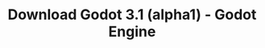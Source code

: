 ---
# Generated by /tools/generators/src/download_archive_generator !!! do not edit by hand !!!
title: 'Download Godot 3.1 (alpha1) - Godot Engine'
type: 'download/archive'
name: '3.1'
flavor: 'alpha1'
release_date: '2018-08-31T03:00:00-00:00'
release_notes: 'article/dev-snapshot-godot-3-1-alpha-1/'
primaryPlatforms:
  - 'android.apk'
  - 'linux.64'
  - 'macos.universal'
  - 'windows.64'
  - 'linux_server.headless.64'
  - 'web'
  - 'templates'
links:
  android.apk:
    name: 'android.apk'
    title: 'Android'
    caption: 'Universal APK (ARM64 + ARMv7 + x86_64 + x86)'
    tags:
      - 'APK download'
      - 'ARM64/v7'
      - 'x86 (64 & 32 bit)'
    hosts:
      github_builds:
        regular: 'https://github.com/godotengine/godot-builds/releases/download/3.1-alpha1/Godot_v3.1-alpha1_android_editor.apk'
        mono: '#'
      github:
        regular: 'https://github.com/godotengine/godot/releases/download/3.1-alpha1/Godot_v3.1-alpha1_android_editor.apk'
        mono: '#'
  linux.64:
    name: 'linux.64'
    title: 'Linux'
    caption: 'Standard (x86_64)'
    tags:
      - '64 bit'
    hosts:
      github_builds:
        regular: 'https://github.com/godotengine/godot-builds/releases/download/3.1-alpha1/Godot_v3.1-alpha1_x11.64.zip'
        mono: 'https://github.com/godotengine/godot-builds/releases/download/3.1-alpha1/Godot_v3.1-alpha1_mono_x11_64.zip'
      github:
        regular: 'https://github.com/godotengine/godot/releases/download/3.1-alpha1/Godot_v3.1-alpha1_x11.64.zip'
        mono: 'https://github.com/godotengine/godot/releases/download/3.1-alpha1/Godot_v3.1-alpha1_mono_x11_64.zip'
  macos.universal:
    name: 'macos.universal'
    title: 'macOS'
    caption: 'Universal (x86_64 + Apple Silicon)'
    tags:
      - 'Intel/Apple Silicon'
      - '64 bit'
    hosts:
      github_builds:
        regular: 'https://github.com/godotengine/godot-builds/releases/download/3.1-alpha1/Godot_v3.1-alpha1_osx.universal.zip'
        mono: 'https://github.com/godotengine/godot-builds/releases/download/3.1-alpha1/Godot_v3.1-alpha1_mono_osx.universal.zip'
      github:
        regular: 'https://github.com/godotengine/godot/releases/download/3.1-alpha1/Godot_v3.1-alpha1_osx.universal.zip'
        mono: 'https://github.com/godotengine/godot/releases/download/3.1-alpha1/Godot_v3.1-alpha1_mono_osx.universal.zip'
  windows.64:
    name: 'windows.64'
    title: 'Windows'
    caption: 'Standard (x86_64)'
    tags:
      - '64 bit'
    hosts:
      github_builds:
        regular: 'https://github.com/godotengine/godot-builds/releases/download/3.1-alpha1/Godot_v3.1-alpha1_win64.exe.zip'
        mono: 'https://github.com/godotengine/godot-builds/releases/download/3.1-alpha1/Godot_v3.1-alpha1_mono_win64.zip'
      github:
        regular: 'https://github.com/godotengine/godot/releases/download/3.1-alpha1/Godot_v3.1-alpha1_win64.exe.zip'
        mono: 'https://github.com/godotengine/godot/releases/download/3.1-alpha1/Godot_v3.1-alpha1_mono_win64.zip'
  linux_server.headless.64:
    name: 'linux_server.headless.64'
    title: 'Linux Server'
    caption: 'Headless (x86_64)'
    tags:
      - '64 bit'
      - 'Headless'
    hosts:
      github_builds:
        regular: 'https://github.com/godotengine/godot-builds/releases/download/3.1-alpha1/Godot_v3.1-alpha1_linux_headless.64.zip'
        mono: 'https://github.com/godotengine/godot-builds/releases/download/3.1-alpha1/Godot_v3.1-alpha1_mono_linux_headless_64.zip'
      github:
        regular: 'https://github.com/godotengine/godot/releases/download/3.1-alpha1/Godot_v3.1-alpha1_linux_headless.64.zip'
        mono: 'https://github.com/godotengine/godot/releases/download/3.1-alpha1/Godot_v3.1-alpha1_mono_linux_headless_64.zip'
  web:
    name: 'web'
    title: 'Web editor'
    caption: ''
    tags:
      - 'Self-hosted'
      - 'Cross-platform'
    hosts:
      github_builds:
        regular: 'https://github.com/godotengine/godot-builds/releases/download/3.1-alpha1/Godot_v3.1-alpha1_web_editor.zip'
        mono: '#'
      github:
        regular: 'https://github.com/godotengine/godot/releases/download/3.1-alpha1/Godot_v3.1-alpha1_web_editor.zip'
        mono: '#'
  linux.32:
    name: 'linux.32'
    title: 'Linux'
    caption: 'Standard (x86)'
    tags:
      - '32 bit'
    hosts:
      github_builds:
        regular: 'https://github.com/godotengine/godot-builds/releases/download/3.1-alpha1/Godot_v3.1-alpha1_x11.32.zip'
        mono: 'https://github.com/godotengine/godot-builds/releases/download/3.1-alpha1/Godot_v3.1-alpha1_mono_x11_32.zip'
      github:
        regular: 'https://github.com/godotengine/godot/releases/download/3.1-alpha1/Godot_v3.1-alpha1_x11.32.zip'
        mono: 'https://github.com/godotengine/godot/releases/download/3.1-alpha1/Godot_v3.1-alpha1_mono_x11_32.zip'
  windows.32:
    name: 'windows.32'
    title: 'Windows'
    caption: 'Standard (x86)'
    tags:
      - '32 bit'
    hosts:
      github_builds:
        regular: 'https://github.com/godotengine/godot-builds/releases/download/3.1-alpha1/Godot_v3.1-alpha1_win32.exe.zip'
        mono: 'https://github.com/godotengine/godot-builds/releases/download/3.1-alpha1/Godot_v3.1-alpha1_mono_win32.zip'
      github:
        regular: 'https://github.com/godotengine/godot/releases/download/3.1-alpha1/Godot_v3.1-alpha1_win32.exe.zip'
        mono: 'https://github.com/godotengine/godot/releases/download/3.1-alpha1/Godot_v3.1-alpha1_mono_win32.zip'
  linux_server.64:
    name: 'linux_server.64'
    title: 'Linux Server'
    caption: 'Standard (x86_64)'
    tags:
      - '64 bit'
    hosts:
      github_builds:
        regular: 'https://github.com/godotengine/godot-builds/releases/download/3.1-alpha1/Godot_v3.1-alpha1_linux_server.64.zip'
        mono: 'https://github.com/godotengine/godot-builds/releases/download/3.1-alpha1/Godot_v3.1-alpha1_mono_linux_server_64.zip'
      github:
        regular: 'https://github.com/godotengine/godot/releases/download/3.1-alpha1/Godot_v3.1-alpha1_linux_server.64.zip'
        mono: 'https://github.com/godotengine/godot/releases/download/3.1-alpha1/Godot_v3.1-alpha1_mono_linux_server_64.zip'
  aar_library:
    name: 'aar_library'
    title: 'AAR library'
    caption: ''
    tags:
      - 'Android plugins'
      - 'Java'
      - 'Kotlin'
    hosts:
      github_builds:
        regular: 'https://github.com/godotengine/godot-builds/releases/download/3.1-alpha1/godot-lib.3.1.alpha1.release.aar'
        mono: 'https://github.com/godotengine/godot-builds/releases/download/3.1-alpha1/godot-lib.3.1.alpha1.mono.release.aar'
      github:
        regular: 'https://github.com/godotengine/godot/releases/download/3.1-alpha1/godot-lib.3.1.alpha1.release.aar'
        mono: 'https://github.com/godotengine/godot/releases/download/3.1-alpha1/godot-lib.3.1.alpha1.mono.release.aar'
  templates:
    name: 'templates'
    title: 'Export templates'
    caption: ''
    tags:
      - 'Used to export your games to all supported platforms'
    hosts:
      github_builds:
        regular: 'https://github.com/godotengine/godot-builds/releases/download/3.1-alpha1/Godot_v3.1-alpha1_export_templates.tpz'
        mono: 'https://github.com/godotengine/godot-builds/releases/download/3.1-alpha1/Godot_v3.1-alpha1_mono_export_templates.tpz'
      github:
        regular: 'https://github.com/godotengine/godot/releases/download/3.1-alpha1/Godot_v3.1-alpha1_export_templates.tpz'
        mono: 'https://github.com/godotengine/godot/releases/download/3.1-alpha1/Godot_v3.1-alpha1_mono_export_templates.tpz'
---